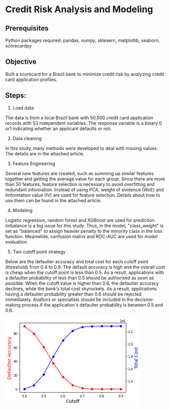 # Credit Risk Analysis and Modeling

## Prerequisites

Python packages required: pandas, numpy, skleaern, matplotlib, seaborn, scorecardpy

## Objective

Built a scorecard for a Brazil bank to minimize credit risk by analyzing credit card application profiles.

## Steps:

1. Load data

The data is from a local Brazil bank with 50,000 credit card application records with 53 independent variables. The response variable is a binary 0 or1 indicating whether an applicant defaults or not.

2. Data cleaning

In this study, many methods were developed to deal with missing values. The details are in the attached article. 

3. Feature Engineering

Several new features are created, such as summing up similar features together and getting the average value for each group.
Since there are more than 50 features, feature selection is necessary to avoid overfitting and redundant information. Instead of using PCA, weight of evidence (WoE) and Imformation value (IV) are used for feature selection. Details about how to use them can be found in the attached article.

4. Modeling

Logistic regression, random forest and XGBoost are used for prediction. Imbalance is a big issue for this study. Thus, in the model, "class_weight" is set as "balanced" to assign heavier penalty to the minority class in the loss function. Meanwhile, confusion matrix and ROC-AUC are used for model evaluation.

5. Two cutoff point strategy

Below are the defaulter accuracy and total cost for each cutoff point (threshold) from 0.4 to 0.9. The default accuracy is high and the overall cost is cheap when the cutoff point is less than 0.5. As a result, applications with a defaulter probability of less than 0.5 should be authorised as soon as possible. When the cutoff value is higher than 0.6, the defaulter accuracy declines, while the bank's total cost skyrockets. As a result, applications having a defaulter probability greater than 0.6 should be rejected immediately. Auditors or specialists should be included in the decision-making process if the application's defaulter probability is between 0.5 and 0.6.

![alt text](cutoff.png)